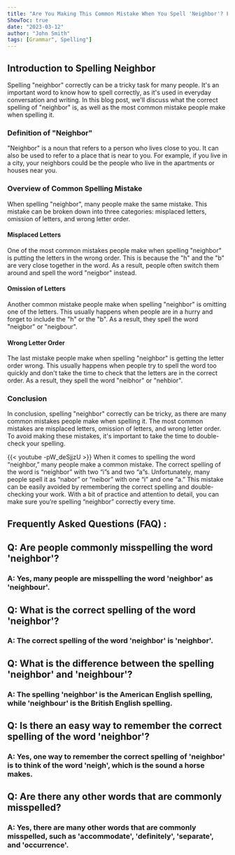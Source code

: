 ```yaml
---
title: "Are You Making This Common Mistake When You Spell 'Neighbor'? Find Out Now!"
ShowToc: true 
date: "2023-03-12"
author: "John Smith" 
tags: [Grammar", Spelling"]
---
```

## Introduction to Spelling Neighbor

Spelling "neighbor" correctly can be a tricky task for many people. It's an important word to know how to spell correctly, as it's used in everyday conversation and writing. In this blog post, we'll discuss what the correct spelling of "neighbor" is, as well as the most common mistake people make when spelling it.

### Definition of "Neighbor"

"Neighbor" is a noun that refers to a person who lives close to you. It can also be used to refer to a place that is near to you. For example, if you live in a city, your neighbors could be the people who live in the apartments or houses near you.

### Overview of Common Spelling Mistake

When spelling "neighbor", many people make the same mistake. This mistake can be broken down into three categories: misplaced letters, omission of letters, and wrong letter order.

#### Misplaced Letters

One of the most common mistakes people make when spelling "neighbor" is putting the letters in the wrong order. This is because the "h" and the "b" are very close together in the word. As a result, people often switch them around and spell the word "neigbor" instead.

#### Omission of Letters

Another common mistake people make when spelling "neighbor" is omitting one of the letters. This usually happens when people are in a hurry and forget to include the "h" or the "b". As a result, they spell the word "neigbor" or "neigbour".

#### Wrong Letter Order

The last mistake people make when spelling "neighbor" is getting the letter order wrong. This usually happens when people try to spell the word too quickly and don't take the time to check that the letters are in the correct order. As a result, they spell the word "neibhor" or "nehbior".

### Conclusion

In conclusion, spelling "neighbor" correctly can be tricky, as there are many common mistakes people make when spelling it. The most common mistakes are misplaced letters, omission of letters, and wrong letter order. To avoid making these mistakes, it's important to take the time to double-check your spelling.

{{< youtube -pW_deSjjzU >}} 
When it comes to spelling the word “neighbor,” many people make a common mistake. The correct spelling of the word is “neighbor” with two “i”s and two “a”s. Unfortunately, many people spell it as “nabor” or “neibor” with one “i” and one “a.” This mistake can be easily avoided by remembering the correct spelling and double-checking your work. With a bit of practice and attention to detail, you can make sure you’re spelling “neighbor” correctly every time.

## Frequently Asked Questions (FAQ) :
<h2>Q: Are people commonly misspelling the word 'neighbor'?</h2>

<h3>A: Yes, many people are misspelling the word 'neighbor' as 'neighbour'.</h3>

<h2>Q: What is the correct spelling of the word 'neighbor'?</h2>

<h3>A: The correct spelling of the word 'neighbor' is 'neighbor'.</h3>

<h2>Q: What is the difference between the spelling 'neighbor' and 'neighbour'?</h2>

<h3>A: The spelling 'neighbor' is the American English spelling, while 'neighbour' is the British English spelling.</h3>

<h2>Q: Is there an easy way to remember the correct spelling of the word 'neighbor'?</h2>

<h3>A: Yes, one way to remember the correct spelling of 'neighbor' is to think of the word 'neigh', which is the sound a horse makes.</h3>

<h2>Q: Are there any other words that are commonly misspelled?</h2>

<h3>A: Yes, there are many other words that are commonly misspelled, such as 'accommodate', 'definitely', 'separate', and 'occurrence'.</h3>





